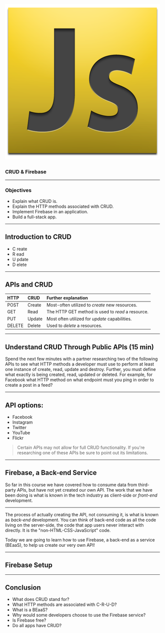 <!-- .slide: data-transition="concave"  data-background="../images/background.jpg"-->
# ![](../images/js_logo.png)
### CRUD & Firebase

---

<!-- .slide: data-transition="concave"  data-background="../images/background.jpg"-->
### Objectives

- Explain what CRUD is.
- Explain the HTTP methods associated with CRUD.
- Implement Firebase in an application.
- Build a full-stack app.

---

<!-- .slide: data-transition="concave"  data-background="../images/background.jpg"-->
## Introduction to CRUD
- C reate
- R ead
- U pdate
- D elete

---

<!-- .slide: data-transition="concave"  data-background="../images/background.jpg"-->
## APIs and CRUD

|HTTP|CRUD|Further explanation|
|:---|:-----|:-----|
|POST| Create|Most-often utilized to _create_ new resources.
|GET| Read|The HTTP GET method is used to _read_ a resource.
|PUT| Update|Most often utilized for _update_ capabilities.
|DELETE| Delete|Used to _delete_ a resources.

---

<!-- .slide: data-transition="concave"  data-background="../images/background.jpg"-->
## Understand CRUD Through Public APIs (15 min)

Spend the next few minutes with a partner researching two of the following APIs to see what HTTP methods a developer must use to perform at least one instance of create, read, update and destroy. Further, you must define what exactly is being created, read, updated or deleted. For example, for Facebook what HTTP method on what endpoint must you ping in order to create a post in a feed?

---

<!-- .slide: data-transition="concave"  data-background="../images/background.jpg"-->
## API options:

- Facebook
- Instagram
- Twitter
- YouTube
- Flickr

>Certain APIs may not allow for full CRUD functionality. If you're researching one of these APIs be sure to point out its limitations.

---

<!-- .slide: data-transition="concave"  data-background="../images/background.jpg"-->
## Firebase, a Back-end Service

So far in this course we have covered how to consume data from third-party APIs, but have not yet created our own API. The work that we have been doing is what is known in the tech industry as client-side or _front-end_ development.

---

<!-- .slide: data-transition="concave"  data-background="../images/background.jpg"-->
The process of actually creating the API, not consuming it, is what is known as _back-end_ development. You can think of back-end code as all the code living on the server-side, the code that app users never interact with directly. It is the "non-HTML-CSS-JavaScript" code.

Today we are going to learn how to use Firebase, a back-end as a service (BEaaS), to help us create our very own API!

---

<!-- .slide: data-transition="concave"  data-background="../images/background.jpg"-->
## Firebase Setup

---

<!-- .slide: data-transition="concave"  data-background="../images/background.jpg"-->
## Conclusion

- What does CRUD stand for?
- What HTTP methods are associated with C-R-U-D?
- What is a BEaaS?
- Why would some developers choose to use the Firebase service?
- Is Firebase free?
- Do all apps have CRUD?
